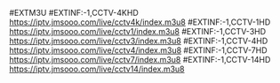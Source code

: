 #EXTM3U
#EXTINF:-1,CCTV-4KHD
https://iptv.jmsooo.com/live/cctv4k/index.m3u8
#EXTINF:-1,CCTV-1HD
https://iptv.jmsooo.com/live/cctv1/index.m3u8
#EXTINF:-1,CCTV-3HD
https://iptv.jmsooo.com/live/cctv3/index.m3u8
#EXTINF:-1,CCTV-4HD
https://iptv.jmsooo.com/live/cctv4/index.m3u8
#EXTINF:-1,CCTV-7HD
https://iptv.jmsooo.com/live/cctv7/index.m3u8
#EXTINF:-1,CCTV-14HD
https://iptv.jmsooo.com/live/cctv14/index.m3u8
                                                                                                                                                                                                                                                                                                                                                                                                                                                                                                                                                                                                                                        
